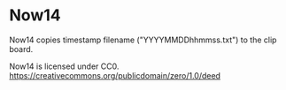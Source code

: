 # Now14

Now14 copies timestamp filename ("YYYYMMDDhhmmss.txt") to the clip board.

Now14 is licensed under CC0.
https://creativecommons.org/publicdomain/zero/1.0/deed
